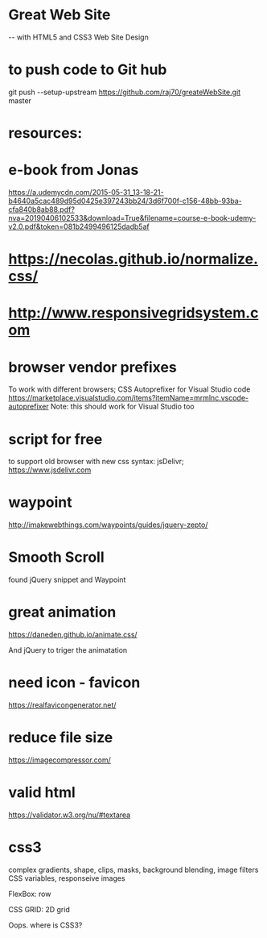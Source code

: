 # Great Web Site
-- with HTML5 and CSS3
Web Site Design


# to push code to Git hub
git push --setup-upstream https://github.com/raj70/greateWebSite.git master

# resources:
# e-book from Jonas
https://a.udemycdn.com/2015-05-31_13-18-21-b4640a5cac489d95d0425e397243bb24/3d6f700f-c156-48bb-93ba-cfa840b8ab88.pdf?nva=20190406102533&download=True&filename=course-e-book-udemy-v2.0.pdf&token=081b2499496125dadb5af

# https://necolas.github.io/normalize.css/
# http://www.responsivegridsystem.com


# browser vendor prefixes
To work with different browsers;
CSS Autoprefixer for Visual Studio code
https://marketplace.visualstudio.com/items?itemName=mrmlnc.vscode-autoprefixer
Note: this should work for Visual Studio too

# script for free
to support old browser with new css syntax:
jsDelivr;
https://www.jsdelivr.com


# waypoint
http://imakewebthings.com/waypoints/guides/jquery-zepto/

# Smooth Scroll
found jQuery snippet
and Waypoint

# great animation
https://daneden.github.io/animate.css/

And jQuery to triger the animatation


# need icon - favicon
https://realfavicongenerator.net/

# reduce file size
https://imagecompressor.com/


# valid html
https://validator.w3.org/nu/#textarea

# css3
complex gradients, shape, clips, masks, background blending, image filters CSS variables,
responseive images 

FlexBox: row

CSS GRID: 2D grid

Oops. where is CSS3?
